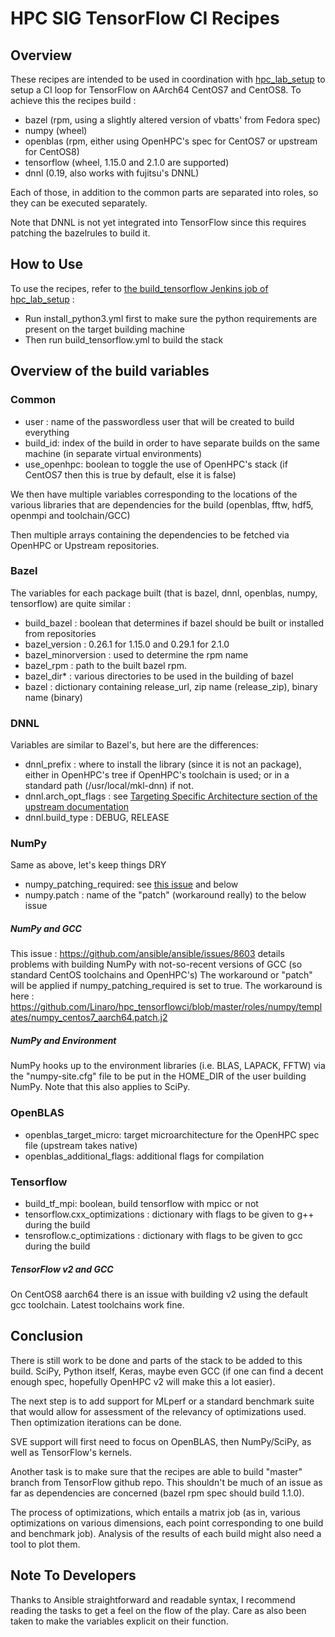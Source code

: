# HPC SIG TensorFlow CI Recipes

## Overview

These recipes are intended to be used in coordination with [hpc_lab_setup](https://github.com/Linaro/hpc_lab_setup) to setup a CI loop for TensorFlow on AArch64 CentOS7 and CentOS8.
To achieve this the recipes build :
- bazel (rpm, using a slightly altered version of vbatts' from Fedora spec)
- numpy (wheel)
- openblas (rpm, either using OpenHPC's spec for CentOS7 or upstream for CentOS8)
- tensorflow (wheel, 1.15.0 and 2.1.0 are supported)
- dnnl (0.19, also works with fujitsu's DNNL)

Each of those, in addition to the common parts are separated into roles, so they can be executed separately.

Note that DNNL is not yet integrated into TensorFlow since this requires patching the bazelrules to build it.

## How to Use

To use the recipes, refer to [the build_tensorflow Jenkins job of hpc_lab_setup](https://github.com/Linaro/hpc_lab_setup/blob/master/files/build_tensorflow.yml) :
- Run install_python3.yml first to make sure the python requirements are present on the target building machine
- Then run build_tensorflow.yml to build the stack

## Overview of the build variables

### Common

- user : name of the passwordless user that will be created to build everything
- build_id: index of the build in order to have separate builds on the same machine (in separate virtual environments)
- use_openhpc: boolean to toggle the use of OpenHPC's stack (if CentOS7 then this is true by default, else it is false)

We then have multiple variables corresponding to the locations of the various libraries that are dependencies for the build (openblas, fftw, hdf5, openmpi and toolchain/GCC)

Then multiple arrays containing the dependencies to be fetched via OpenHPC or Upstream repositories.

### Bazel

The variables for each package built (that is bazel, dnnl, openblas, numpy, tensorflow) are quite similar :
- build_bazel : boolean that determines if bazel should be built or installed from repositories
- bazel_version : 0.26.1 for 1.15.0 and 0.29.1 for 2.1.0
- bazel_minorversion : used to determine the rpm name
- bazel_rpm : path to the built bazel rpm.
- bazel_dir\* : various directories to be used in the building of bazel
- bazel : dictionary containing release_url, zip name (release_zip), binary name (binary)

### DNNL

Variables are similar to Bazel's, but here are the differences:
- dnnl_prefix : where to install the library (since it is not an package), either in OpenHPC's tree if OpenHPC's toolchain is used; or in a standard path (/usr/local/mkl-dnn) if not.
- dnnl.arch_opt_flags : see [Targeting Specific Architecture section of the upstream documentation](http://intel.github.io/mkl-dnn/dev_guide_build_options.html)
- dnnl.build_type : DEBUG, RELEASE

### NumPy

Same as above, let's keep things DRY
- numpy_patching_required: see [this issue](https://github.com/ansible/ansible/issues/8603) and below
- numpy.patch : name of the "patch" (workaround really) to the below issue

##### NumPy and GCC

This issue : https://github.com/ansible/ansible/issues/8603 details problems with building NumPy with not-so-recent versions of GCC (so standard CentOS toolchains and OpenHPC's)
The workaround or "patch" will be applied if numpy_patching_required is set to true.
The workaround is here : https://github.com/Linaro/hpc_tensorflowci/blob/master/roles/numpy/templates/numpy_centos7_aarch64.patch.j2

##### NumPy and Environment

NumPy hooks up to the environment libraries (i.e. BLAS, LAPACK, FFTW) via the "numpy-site.cfg" file to be put in the HOME_DIR of the user building NumPy.
Note that this also applies to SciPy.

### OpenBLAS

- openblas_target_micro: target microarchitecture for the OpenHPC spec file (upstream takes native)
- openblas_additional_flags: additional flags for compilation

### Tensorflow

- build_tf_mpi: boolean, build tensorflow with mpicc or not
- tensorflow.cxx_optimizations : dictionary with flags to be given to g++ during the build
- tensroflow.c_optimizations : dictionary with flags to be given to gcc during the build

##### TensorFlow v2 and GCC

On CentOS8 aarch64 there is an issue with building v2 using the default gcc toolchain. Latest toolchains work fine.

## Conclusion

There is still work to be done and parts of the stack to be added to this build.
SciPy, Python itself, Keras, maybe even GCC (if one can find a decent enough spec, hopefully OpenHPC v2 will make this a lot easier).

The next step is to add support for MLperf or a standard benchmark suite that would allow for assessment of the relevancy of optimizations used.
Then optimization iterations can be done.

SVE support will first need to focus on OpenBLAS, then NumPy/SciPy, as well as TensorFlow's kernels.

Another task is to make sure that the recipes are able to build "master" branch from TensorFlow github repo. This shouldn't be much of an issue as far as dependencies are concerned (bazel rpm spec should build 1.1.0).

The process of optimizations, which entails a matrix job (as in, various optimizations on various dimensions, each point corresponding to one build and benchmark job).
Analysis of the results of each build might also need a tool to plot them.

## Note To Developers

Thanks to Ansible straightforward and readable syntax, I recommend reading the tasks to get a feel on the flow of the play.
Care as also been taken to make the variables explicit on their function.

